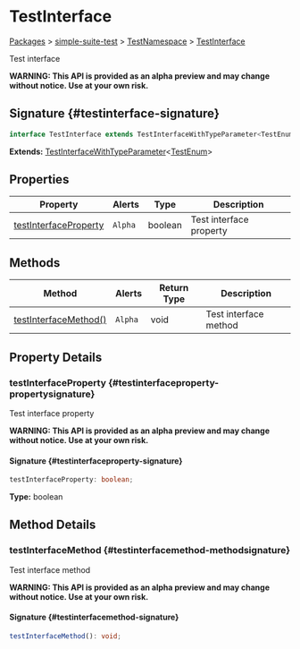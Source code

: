 # TestInterface

[Packages](./) &gt; [simple-suite-test](./simple-suite-test) &gt; [TestNamespace](./simple-suite-test/testnamespace-namespace) &gt; [TestInterface](./simple-suite-test/testnamespace/testinterface-interface)

Test interface

**WARNING: This API is provided as an alpha preview and may change without notice. Use at your own risk.**

## Signature {#testinterface-signature}

```typescript
interface TestInterface extends TestInterfaceWithTypeParameter<TestEnum>
```

**Extends:** [TestInterfaceWithTypeParameter](./simple-suite-test/testinterfacewithtypeparameter-interface)&lt;[TestEnum](./simple-suite-test/testnamespace-namespace#testenum-enum)&gt;

## Properties

| Property | Alerts | Type | Description |
| --- | --- | --- | --- |
| [testInterfaceProperty](./simple-suite-test/testnamespace/testinterface-interface#testinterfaceproperty-propertysignature) | `Alpha` | boolean | Test interface property |

## Methods

| Method | Alerts | Return Type | Description |
| --- | --- | --- | --- |
| [testInterfaceMethod()](./simple-suite-test/testnamespace/testinterface-interface#testinterfacemethod-methodsignature) | `Alpha` | void | Test interface method |

## Property Details

### testInterfaceProperty {#testinterfaceproperty-propertysignature}

Test interface property

**WARNING: This API is provided as an alpha preview and may change without notice. Use at your own risk.**

#### Signature {#testinterfaceproperty-signature}

```typescript
testInterfaceProperty: boolean;
```

**Type:** boolean

## Method Details

### testInterfaceMethod {#testinterfacemethod-methodsignature}

Test interface method

**WARNING: This API is provided as an alpha preview and may change without notice. Use at your own risk.**

#### Signature {#testinterfacemethod-signature}

```typescript
testInterfaceMethod(): void;
```
